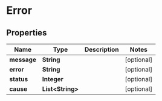 
# Error

## Properties
Name | Type | Description | Notes
------------ | ------------- | ------------- | -------------
**message** | **String** |  |  [optional]
**error** | **String** |  |  [optional]
**status** | **Integer** |  |  [optional]
**cause** | **List&lt;String&gt;** |  |  [optional]



